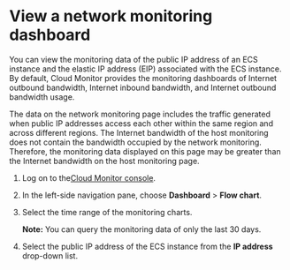 # View a network monitoring dashboard

You can view the monitoring data of the public IP address of an ECS instance and the elastic IP address \(EIP\) associated with the ECS instance. By default, Cloud Monitor provides the monitoring dashboards of Internet outbound bandwidth, Internet inbound bandwidth, and Internet outbound bandwidth usage.

The data on the network monitoring page includes the traffic generated when public IP addresses access each other within the same region and across different regions. The Internet bandwidth of the host monitoring does not contain the bandwidth occupied by the network monitoring. Therefore, the monitoring data displayed on this page may be greater than the Internet bandwidth on the host monitoring page.

1.  Log on to the[Cloud Monitor console](https://cms-intl.console.aliyun.com).

2.  In the left-side navigation pane, choose **Dashboard** \> **Flow chart**.

3.  Select the time range of the monitoring charts.

    **Note:** You can query the monitoring data of only the last 30 days.

4.  Select the public IP address of the ECS instance from the **IP address** drop-down list.


